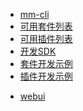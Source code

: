 * [mm-cli]()
* [可用套件列表](kit-list)
* [可用插件列表](plugin-list)
* [开发SDK](sdk)
* [套件开发示例](kit)
* [插件开发示例](plugin)
<!-- * [rmx实例api](rmx-api) -->
* [webui](webui)


